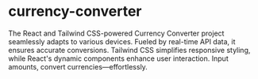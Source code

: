 # currency-converter
The React and Tailwind CSS-powered Currency Converter project seamlessly adapts to various devices. Fueled by real-time API data, it ensures accurate conversions. Tailwind CSS simplifies responsive styling, while React's dynamic components enhance user interaction. Input amounts, convert currencies—effortlessly.
